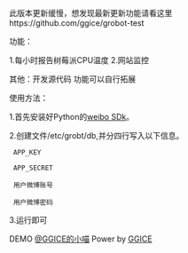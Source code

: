此版本更新缓慢，想发现最新更新功能请看这里https://github.com/ggice/grobot-test
 
 功能：

 1.每小时报告树莓派CPU温度
 2.网站监控
 
 其他：开发源代码 功能可以自行拓展
 
 使用方法：

 1.首先安装好Python的<a href="http://michaelliao.github.io/sinaweibopy/" target="_blank">weibo SDk</a>。

 2.创建文件/etc/grobt/db,并分四行写入以下信息。

	 APP_KEY

	 APP_SECRET

	 用户微博账号
	 
	 用户微博密码

 3.运行即可

 DEMO <a href="http://weibo.com/u/1651444704" target="_blank">@GGICE的小喵</a>
 Power by <a href="http:ice.gs" target="_blank">GGICE</a>
